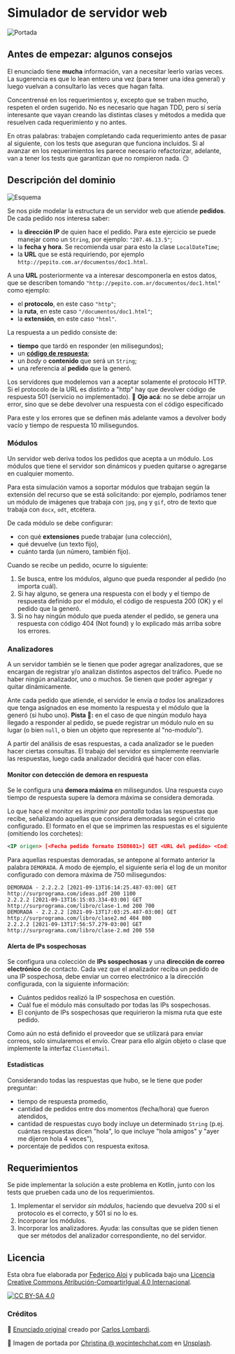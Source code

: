 # Simulador de servidor web

![Portada](assets/portada.jpg)

## Antes de empezar: algunos consejos

El enunciado tiene **mucha** información, van a necesitar leerlo varias veces. La sugerencia es que lo lean entero una vez (para tener una idea general) y luego vuelvan a consultarlo las veces que hagan falta.

Concentrensé en los requerimientos y, excepto que se traben mucho, respeten el orden sugerido. No es necesario que hagan TDD, pero sí sería interesante que vayan creando las distintas clases y métodos a medida que resuelven cada requerimiento y no antes.

En otras palabras: trabajen completando cada requerimiento antes de pasar al siguiente, con los tests que aseguran que funciona incluidos. Si al avanzar en los requerimientos les parece necesario refactorizar, adelante, van a tener los tests que garantizan que no rompieron nada. :smirk:

## Descripción del dominio

![Esquema](./assets/servidor-secuencia.png)

Se nos pide modelar la estructura de un servidor web que atiende **pedidos**. De cada pedido nos interesa saber:
* la **dirección IP** de quien hace el pedido. Para este ejercicio se puede manejar como un `String`, por ejemplo: `"207.46.13.5"`;
* la **fecha y hora**. Se recomienda usar para esto la clase `LocalDateTime`;
* la **URL** que se está requiriendo, por ejemplo `http://pepito.com.ar/documentos/doc1.html`. 

A una **URL** posteriormente va a interesar descomponerla en estos datos, que se describen tomando `"http://pepito.com.ar/documentos/doc1.html"` como ejemplo:
* el **protocolo**, en este caso `"http"`;
* la **ruta**, en este caso `"/documentos/doc1.html"`;
* la **extensión**, en este caso `"html"`.

La respuesta a un pedido consiste de: 
* **tiempo** que tardó en responder (en milisegundos); 
* un [**código de respuesta**](https://es.wikipedia.org/wiki/Anexo:C%C3%B3digos_de_estado_HTTP);
* un _body_ o **contenido** que será un `String`;
* una referencia al **pedido** que la generó.

Los servidores que modelemos van a aceptar solamente el protocolo HTTP. Si el protocolo de la URL es distinto a "http" hay que devolver código de respuesta 501 (servicio no implementado). :eyes: **Ojo acá**: no se debe arrojar un error, sino que se debe devolver una respuesta con el código especificado

Para este y los errores que se definen más adelante vamos a devolver body vacío y tiempo de respuesta 10 milisegundos.

### Módulos

Un servidor web deriva todos los pedidos que acepta a un módulo. Los módulos que tiene el servidor son dinámicos y pueden quitarse o agregarse en cualquier momento. 

Para esta simulación vamos a soportar módulos que trabajan según la extensión del recurso que se está solicitando: por ejemplo, podríamos tener un módulo de imágenes que trabaja con `jpg`, `png` y `gif`, otro de texto que trabaja con `docx`, `odt`, etcétera.

De cada módulo se debe configurar:
* con qué **extensiones** puede trabajar (una colección),
* qué devuelve (un texto fijo),
* cuánto tarda (un número, también fijo).

Cuando se recibe un pedido, ocurre lo siguiente: 
1. Se busca, entre los módulos, alguno que pueda responder al pedido (no importa cuál). 
1. Si hay alguno, se genera una respuesta con el body y el tiempo de respuesta definido por el módulo, el código de respuesta 200 (OK) y el pedido que la generó.
1. Si no hay ningún módulo que pueda atender el pedido, se genera una respuesta con código 404 (Not found) y lo explicado más arriba sobre los errores.

### Analizadores

A un servidor también se le tienen que poder agregar analizadores, que se encargan de registrar y/o analizan distintos aspectos del tráfico. Puede no haber ningún analizador, uno o muchos. Se tienen que poder agregar y quitar dinámicamente.

Ante cada pedido que atiende, el servidor le envía _a todos_ los analizadores que tenga asignados en ese momento la respuesta y el módulo que la generó (si hubo uno). **Pista 🧐:** en el caso de que ningún modulo haya llegado a responder al pedido, se puede registrar un módulo nulo en su lugar (o bien `null`, o bien un objeto que represente al "no-modulo").

A partir del análisis de esas respuestas, a cada analizador se le pueden hacer ciertas consultas. El trabajo del servidor es simplemente reenviarle las respuestas, luego cada analizador decidirá qué hacer con ellas.

#### Monitor con detección de demora en respuesta

Se le configura una **demora máxima** en milisegundos. Una respuesta cuyo tiempo de respuesta supere la demora máxima se considera demorada.

Lo que hace el monitor es _imprimir por pantalla_ todas las respuestas que recibe, señalizando aquellas que considera demoradas según el criterio configurado. El formato en el que se imprimen las respuestas es el siguiente (omitiendo los corchetes):

```xml
<IP origen> [<Fecha pedido formato ISO8601>] GET <URL del pedido> <Codigo de respuesta> <Tiempo demora>
```

Para aquellas respuestas demoradas, se antepone al formato anterior la palabra `DEMORADA`. A modo de ejemplo, el siguiente sería el log de un monitor configurado con demora máxima de 750 milisegundos:

```
DEMORADA - 2.2.2.2 [2021-09-13T16:14:25.487-03:00] GET http://surprograma.com/ideas.pdf 200 1100
2.2.2.2 [2021-09-13T16:15:03.334-03:00] GET http://surprograma.com/libro/clase-1.md 200 700
DEMORADA - 2.2.2.2 [2021-09-13T17:03:25.487-03:00] GET http://surprograma.com/libro/clase2.md 404 800
2.2.2.2 [2021-09-13T17:56:57.279-03:00] GET http://surprograma.com/libro/clase-2.md 200 550
```

#### Alerta de IPs sospechosas

Se configura una colección de **IPs sospechosas** y una **dirección de correo electrónico** de contacto. Cada vez que el analizador reciba un pedido de una IP sospechosa, debe enviar un correo electrónico a la dirección configurada, con la siguiente información:

- Cuántos pedidos realizó la IP sospechosa en cuestión.
- Cuál fue el módulo más consultado por todas las IPs sospechosas.
- El conjunto de IPs sospechosas que requirieron la misma ruta que este pedido.

Como aún no está definido el proveedor que se utilizará para enviar correos, solo simularemos el envío. Crear para ello algún objeto o clase que implemente la interfaz `ClienteMail`.

#### Estadísticas

Considerando todas las respuestas que hubo, se le tiene que poder preguntar:

* tiempo de respuesta promedio, 
* cantidad de pedidos entre dos momentos (fecha/hora) que fueron atendidos, 
* cantidad de respuestas cuyo body incluye un determinado `String` (p.ej. cuántas respuestas dicen "hola", lo que incluye "hola amigos" y "ayer me dijeron hola 4 veces"), 
* porcentaje de pedidos con respuesta exitosa.

## Requerimientos

Se pide implementar la solución a este problema en Kotlin, junto con los tests que prueben cada uno de los requerimientos.

1. Implementar el servidor _sin módulos_, haciendo que devuelva 200 si el protocolo es el correcto, y 501 si no lo es.
1. Incorporar los módulos.
1. Incorporar los analizadores. Ayuda: las consultas que se piden tienen que ser métodos del analizador correspondiente, no del servidor. 

## Licencia
  
Esta obra fue elaborada por [Federico Aloi](https://github.com/faloi) y publicada bajo una [Licencia Creative Commons Atribución-CompartirIgual 4.0 Internacional][cc-by-sa].

[![CC BY-SA 4.0][cc-by-sa-image]][cc-by-sa]

[cc-by-sa]: https://creativecommons.org/licenses/by-sa/4.0/deed.es
[cc-by-sa-image]: https://licensebuttons.net/l/by-sa/4.0/88x31.png

### Créditos

:memo: [Enunciado original](https://web-ciu-programacion.github.io/site/material/documentos/ejercicios/webserver.pdf) creado por [Carlos Lombardi](https://github.com/clombardi).

:camera_flash: Imagen de portada por <a href="https://unsplash.com/@wocintechchat?utm_source=unsplash&utm_medium=referral&utm_content=creditCopyText">Christina @ wocintechchat.com</a> en <a href="https://unsplash.com/s/photos/web-server?utm_source=unsplash&utm_medium=referral&utm_content=creditCopyText">Unsplash</a>.

